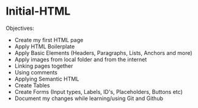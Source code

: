 # Initial-HTML

Objectives:

- Create my first HTML page
- Apply HTML Boilerplate
- Apply Basic Elements (Headers, Paragraphs, Lists, Anchors and more)
- Apply images from local folder and from the internet
- Linking pages together
- Using comments
- Applying Semantic HTML
- Create Tables
- Create Forms (Input types, Labels, ID's, Placeholders, Buttons etc)
- Document my changes while learning/using Git and Github
